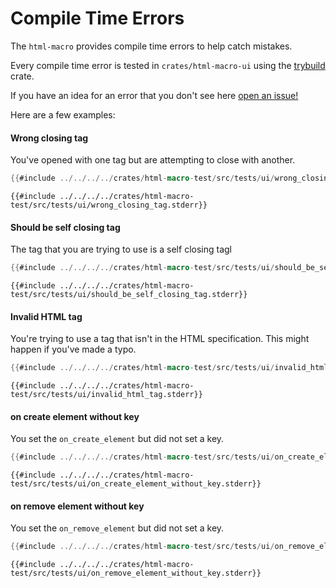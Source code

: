 # Compile Time Errors

The `html-macro` provides compile time errors to help catch mistakes.

Every compile time error is tested in `crates/html-macro-ui` using the [trybuild](https://github.com/dtolnay/trybuild)
crate.

If you have an idea for an error that you don't see here [open an issue!](https://github.com/chinedufn/percy/issues/new)

Here are a few examples:

#### Wrong closing tag

You've opened with one tag but are attempting to close with another.

```rust
{{#include ../../../../crates/html-macro-test/src/tests/ui/wrong_closing_tag.rs}}
```

```
{{#include ../../../../crates/html-macro-test/src/tests/ui/wrong_closing_tag.stderr}}
```

#### Should be self closing tag

The tag that you are trying to use is a self closing tagl

```rust
{{#include ../../../../crates/html-macro-test/src/tests/ui/should_be_self_closing_tag.rs}}
```

```
{{#include ../../../../crates/html-macro-test/src/tests/ui/should_be_self_closing_tag.stderr}}
```

#### Invalid HTML tag

You're trying to use a tag that isn't in the HTML specification.
This might happen if you've made a typo.

```rust
{{#include ../../../../crates/html-macro-test/src/tests/ui/invalid_html_tag.rs}}
```

```
{{#include ../../../../crates/html-macro-test/src/tests/ui/invalid_html_tag.stderr}}
```

#### on create element without key

You set the `on_create_element` but did not set a key.

```rust
{{#include ../../../../crates/html-macro-test/src/tests/ui/on_create_element_without_key.rs}}
```

```
{{#include ../../../../crates/html-macro-test/src/tests/ui/on_create_element_without_key.stderr}}
```

#### on remove element without key

You set the `on_remove_element` but did not set a key.

```rust
{{#include ../../../../crates/html-macro-test/src/tests/ui/on_remove_element_without_key.rs}}
```

```
{{#include ../../../../crates/html-macro-test/src/tests/ui/on_remove_element_without_key.stderr}}
```
